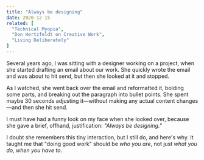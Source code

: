 ```yaml
---
title: "Always be designing"
date: 2020-12-15
related: [
  "Technical Myopia",
  "Don Hertzfeldt on Creative Work",
  "Living Deliberately"
]
---
```


Several years ago, I was sitting with a designer working on a project, when she started drafting an email about our work. She quickly wrote the email and was about to hit send, but then she looked at it and stopped.

As I watched, she went back over the email and reformatted it, bolding some parts, and breaking out the paragraph into bullet points. She spent maybe 30 seconds adjusting it—without making any actual content changes—and then she hit send.

I must have had a funny look on my face when she looked over, because she gave a brief, offhand, justification: *"Always be designing."*

I doubt she remembers this tiny interaction, but I still do, and here's why. It taught me that "doing good work" should be *who you are*, not just *what you do, when you have to*.
